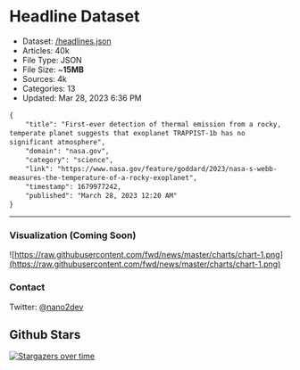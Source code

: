 # Headline Dataset

- Dataset: [/headlines.json](https://raw.githubusercontent.com/fwd/news/master/headlines.json) 
- Articles: 40k
- File Type: JSON
- File Size: ~**15MB**
- Sources: 4k
- Categories: 13
- Updated: Mar 28, 2023 6:36 PM

```
{
    "title": "First-ever detection of thermal emission from a rocky, temperate planet suggests that exoplanet TRAPPIST-1b has no significant atmosphere",
    "domain": "nasa.gov",
    "category": "science",
    "link": "https://www.nasa.gov/feature/goddard/2023/nasa-s-webb-measures-the-temperature-of-a-rocky-exoplanet",
    "timestamp": 1679977242,
    "published": "March 28, 2023 12:20 AM"
}
```

---

### Visualization (Coming Soon)

![https://raw.githubusercontent.com/fwd/news/master/charts/chart-1.png](https://raw.githubusercontent.com/fwd/news/master/charts/chart-1.png)

### Contact 

Twitter: [@nano2dev](https://twitter.com/nano2dev)

## Github Stars

[![Stargazers over time](https://starchart.cc/fwd/news.svg)](https://starchart.cc/fwd/news)
